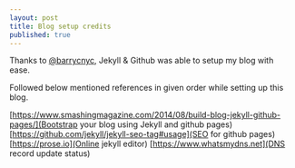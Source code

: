 ```yaml
---
layout: post
title: Blog setup credits
published: true
---
```


Thanks to [@barrycnyc](https://twitter.com/barrycnyc), Jekyll & Github was able to setup my blog with ease. 

Followed below mentioned references in given order while setting up this blog.

[https://www.smashingmagazine.com/2014/08/build-blog-jekyll-github-pages/](Bootstrap your blog using Jekyll and github pages)
[https://github.com/jekyll/jekyll-seo-tag#usage](SEO for github pages)
[https://prose.io](Online jekyll editor)
[https://www.whatsmydns.net](DNS record update status)